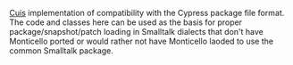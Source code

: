[Cuis](http://www.jvuletich.org/Cuis/Index.html) implementation of
compatibility with the Cypress package file format. 
The code and classes here can be used as the basis for proper 
package/snapshot/patch loading in Smalltalk dialects that don't have 
Monticello ported or would rather not have Monticello laoded to use the 
common Smalltalk package.